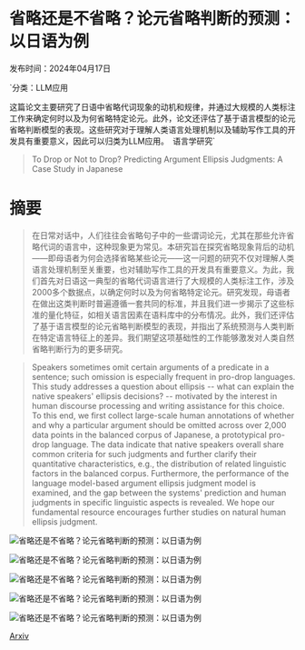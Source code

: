 # 省略还是不省略？论元省略判断的预测：以日语为例

发布时间：2024年04月17日

`分类：LLM应用

这篇论文主要研究了日语中省略代词现象的动机和规律，并通过大规模的人类标注工作来确定何时以及为何省略特定论元。此外，论文还评估了基于语言模型的论元省略判断模型的表现。这些研究对于理解人类语言处理机制以及辅助写作工具的开发具有重要意义，因此可以归类为LLM应用。` `语言学研究`

> To Drop or Not to Drop? Predicting Argument Ellipsis Judgments: A Case Study in Japanese

# 摘要

> 在日常对话中，人们往往会省略句子中的一些谓词论元，尤其在那些允许省略代词的语言中，这种现象更为常见。本研究旨在探究省略现象背后的动机——即母语者为何会选择省略某些论元——这一问题的研究不仅对理解人类语言处理机制至关重要，也对辅助写作工具的开发具有重要意义。为此，我们首先对日语这一典型的省略代词语言进行了大规模的人类标注工作，涉及2000多个数据点，以确定何时以及为何省略特定论元。研究发现，母语者在做出这类判断时普遍遵循一套共同的标准，并且我们进一步揭示了这些标准的量化特征，如相关语言因素在语料库中的分布情况。此外，我们还评估了基于语言模型的论元省略判断模型的表现，并指出了系统预测与人类判断在特定语言特征上的差异。我们期望这项基础性的工作能够激发对人类自然省略判断行为的更多研究。

> Speakers sometimes omit certain arguments of a predicate in a sentence; such omission is especially frequent in pro-drop languages. This study addresses a question about ellipsis -- what can explain the native speakers' ellipsis decisions? -- motivated by the interest in human discourse processing and writing assistance for this choice. To this end, we first collect large-scale human annotations of whether and why a particular argument should be omitted across over 2,000 data points in the balanced corpus of Japanese, a prototypical pro-drop language. The data indicate that native speakers overall share common criteria for such judgments and further clarify their quantitative characteristics, e.g., the distribution of related linguistic factors in the balanced corpus. Furthermore, the performance of the language model-based argument ellipsis judgment model is examined, and the gap between the systems' prediction and human judgments in specific linguistic aspects is revealed. We hope our fundamental resource encourages further studies on natural human ellipsis judgment.

![省略还是不省略？论元省略判断的预测：以日语为例](../../../paper_images/2404.11315/x1.png)

![省略还是不省略？论元省略判断的预测：以日语为例](../../../paper_images/2404.11315/x2.png)

![省略还是不省略？论元省略判断的预测：以日语为例](../../../paper_images/2404.11315/x3.png)

![省略还是不省略？论元省略判断的预测：以日语为例](../../../paper_images/2404.11315/x4.png)

![省略还是不省略？论元省略判断的预测：以日语为例](../../../paper_images/2404.11315/x5.png)

[Arxiv](https://arxiv.org/abs/2404.11315)